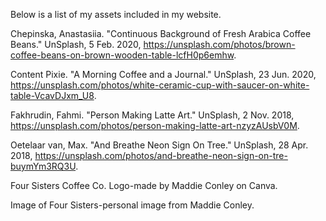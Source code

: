 Below is a list of my assets included in my website.

Chepinska, Anastasiia. "Continuous Background of Fresh Arabica Coffee Beans." UnSplash, 5 Feb. 2020, https://unsplash.com/photos/brown-coffee-beans-on-brown-wooden-table-lcfH0p6emhw. 

Content Pixie. "A Morning Coffee and a Journal." UnSplash, 23 Jun. 2020, https://unsplash.com/photos/white-ceramic-cup-with-saucer-on-white-table-VcavDJxm_U8. 

Fakhrudin, Fahmi. "Person Making Latte Art." UnSplash, 2 Nov. 2018, https://unsplash.com/photos/person-making-latte-art-nzyzAUsbV0M. 

Oetelaar van, Max. "And Breathe Neon Sign On Tree." UnSplash, 28 Apr. 2018, https://unsplash.com/photos/and-breathe-neon-sign-on-tre-buymYm3RQ3U. 

Four Sisters Coffee Co. Logo-made by Maddie Conley on Canva. 

Image of Four Sisters-personal image from Maddie Conley. 